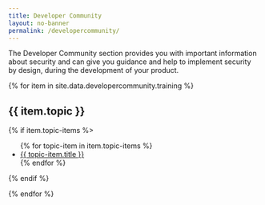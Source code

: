 ```yaml
---
title: Developer Community
layout: no-banner
permalink: /developercommunity/
---
```


<div>
	<p>
		The Developer Community section provides you with important information about security and can give you guidance and help to implement security by design, during the development of your product.
	</p>
</div>

{% for item in site.data.developercommunity.training %}

<section class="panel panel-default">
	<div class="panel-heading">
		<h2 class="panel-title" id="{{ item.topic | slugify }}">{{ item.topic }}</h2>
	</div>
	{% if item.topic-items %>
		<div class="panel-body">
			<ul>
		{% for topic-item in item.topic-items %}
				<li><a href="{{ topic-item.url }}">{{ topic-item.title }}</a></li>
		{% endfor %}
			</ul>
		</div>
	{% endif %}
</section>
	
{% endfor %}
